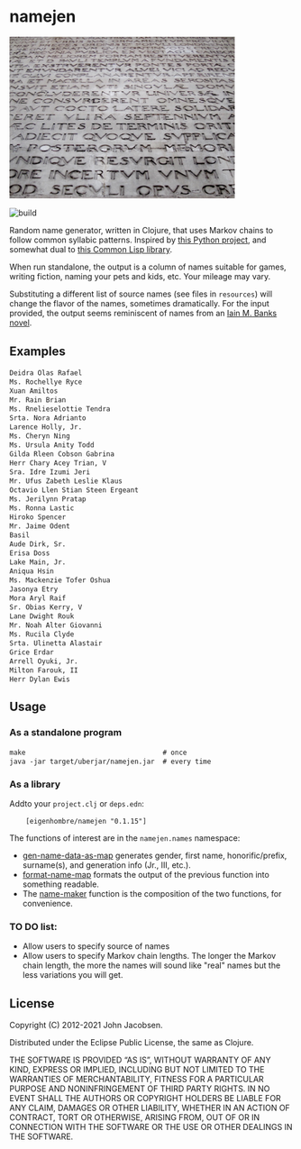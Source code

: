 # namejen

<img src="/quoque.jpg" width="400">

![build](https://github.com/eigenhombre/namejen/actions/workflows/build.yml/badge.svg)

Random name generator, written in Clojure, that uses Markov chains to
follow common syllabic patterns.  Inspired by [this Python project](http://www.roguebasin.com/index.php?title=Markov_chains_name_generator_in_Python), and somewhat dual to [this Common Lisp library](https://github.com/eigenhombre/nominal).

When run standalone, the output is a column of names suitable for
games, writing fiction, naming your pets and kids, etc.  Your mileage
may vary.

Substituting a different list of source names (see files in `resources`)
will change the flavor of the names, sometimes dramatically.  For the
input provided, the output seems reminiscent of names from an
[Iain M. Banks novel](http://en.wikipedia.org/wiki/Iain_Banks).

## Examples

    Deidra Olas Rafael
    Ms. Rochellye Ryce
    Xuan Amiltos
    Mr. Rain Brian
    Ms. Rnelieselottie Tendra
    Srta. Nora Adrianto
    Larence Holly, Jr.
    Ms. Cheryn Ning
    Ms. Ursula Anity Todd
    Gilda Rleen Cobson Gabrina
    Herr Chary Acey Trian, V
    Sra. Idre Izumi Jeri
    Mr. Ufus Zabeth Leslie Klaus
    Octavio Llen Stian Steen Ergeant
    Ms. Jerilynn Pratap
    Ms. Ronna Lastic
    Hiroko Spencer
    Mr. Jaime Odent
    Basil
    Aude Dirk, Sr.
    Erisa Doss
    Lake Main, Jr.
    Aniqua Hsin
    Ms. Mackenzie Tofer Oshua
    Jasonya Etry
    Mora Aryl Raif
    Sr. Obias Kerry, V
    Lane Dwight Rouk
    Mr. Noah Alter Giovanni
    Ms. Rucila Clyde
    Srta. Ulinetta Alastair
    Grice Erdar
    Arrell Oyuki, Jr.
    Milton Farouk, II
    Herr Dylan Ewis

## Usage

### As a standalone program

    make                                  # once
    java -jar target/uberjar/namejen.jar  # every time

### As a library

Addto your `project.clj` or `deps.edn`:

```
    [eigenhombre/namejen "0.1.15"]
```

The functions of interest are in the `namejen.names` namespace:

- [gen-name-data-as-map](https://github.com/eigenhombre/namejen/blob/master/src/namejen/names.clj#L49) generates gender, first name,
  honorific/prefix, surname(s), and generation info (Jr., III, etc.).
- [format-name-map](https://github.com/eigenhombre/namejen/blob/master/src/namejen/names.clj#L70) formats the output of the previous function into
  something readable.
- The [name-maker](https://github.com/eigenhombre/namejen/blob/master/src/namejen/names.clj#L70) function is the composition of the two functions,
  for convenience.

### TO DO list:
- Allow users to specify source of names
- Allow users to specify Markov chain lengths. The longer the Markov
  chain length, the more the names will sound like "real" names but
  the less variations you will get.

## License

Copyright (C) 2012-2021 John Jacobsen.

Distributed under the Eclipse Public License, the same as Clojure.

THE SOFTWARE IS PROVIDED “AS IS”, WITHOUT WARRANTY OF ANY KIND,
EXPRESS OR IMPLIED, INCLUDING BUT NOT LIMITED TO THE WARRANTIES OF
MERCHANTABILITY, FITNESS FOR A PARTICULAR PURPOSE AND NONINFRINGEMENT
OF THIRD PARTY RIGHTS. IN NO EVENT SHALL THE AUTHORS OR COPYRIGHT
HOLDERS BE LIABLE FOR ANY CLAIM, DAMAGES OR OTHER LIABILITY, WHETHER
IN AN ACTION OF CONTRACT, TORT OR OTHERWISE, ARISING FROM, OUT OF OR
IN CONNECTION WITH THE SOFTWARE OR THE USE OR OTHER DEALINGS IN THE
SOFTWARE.
